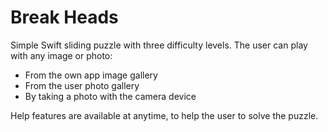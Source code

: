 # Break Heads
 
 Simple Swift sliding puzzle with three difficulty levels. The user can play with any image or photo:

- From the own app image gallery
- From the user photo gallery 
- By taking a photo with the camera device

Help features are available at anytime, to help the user to solve the puzzle.
